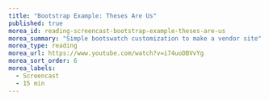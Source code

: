 ```yaml
---
title: "Bootstrap Example: Theses Are Us"
published: true
morea_id: reading-screencast-bootstrap-example-theses-are-us
morea_summary: "Simple bootswatch customization to make a vendor site"
morea_type: reading
morea_url: https://www.youtube.com/watch?v=i74uoDBVvYg
morea_sort_order: 6
morea_labels:
  - Screencast
  - 15 min
---
```



